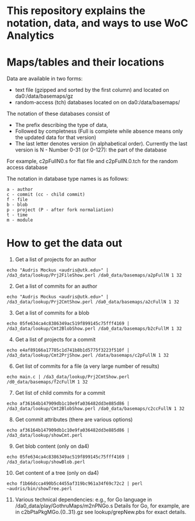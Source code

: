 # This repository explains the notation, data, and ways to use WoC Analytics

# Maps/tables and their locations 

Data are available in two forms:

   - text file (gzipped and sorted by the first column) and located on da0:/data/basemaps/gz 
   - random-access (tch) databases located on on da0:/data/basemaps/


The notation of these databases consist of

   - The prefix describing the type of data,
   - Followed by completness (Full is complete while absence means only the updated data for that version)
   - The last letter denotes version (in alphabetical
    order). Currently the last version is N
	- Number  0-31 (or 0-127): the part of the database

For example, c2pFullN0.s for flat file and c2pFullN.0.tch for the
random access database

The notation in database type names is as follows:
```
a - author
c - commit (cc - child commit)
f - file
b - blob
p - project (P - after fork normaliation)
t - time 
m - module
```

# How to get the data out

1. Get a list of projects for an author
```
echo "Audris Mockus <audris@utk.edu>" | /da3_data/lookup/Prj2FileShow.perl /da0_data/basemaps/a2pFullN 1 32
```

2. Get a list of commits for an author
```
echo "Audris Mockus <audris@utk.edu>" | /da3_data/lookup/Prj2CmtShow.perl /da0_data/basemaps/a2cFullN 1 32
```

3. Get a list of commits for a blob
```
echo 05fe634ca4c8386349ac519f899145c75fff4169 | /da3_data/lookup/Cmt2BlobShow.perl /da0_data/basemaps/b2cFullM 1 32
```

4. Get a list of projects for a commit
```
echo e4af89166a17785c1d741b8b1d5775f3223f510f | /da3_data/lookup/Cmt2PrjShow.perl /data/basemaps/c2pFullN 1 32
```

6. Get list of commits for a file (a very large number of results)
```
echo main.c | /da3_data/lookup/Prj2CmtShow.perl /d0_data/basemaps/f2cFullM 1 32
```

7. Get list of child commits for a commit
```
echo af36164b147909db1c10e9fa036482dd3e885d86 | /da3_data/lookup/Cmt2BlobShow.perl /da0_data/basemaps/c2ccFullN 1 32
```

8. Get commit attributes (there are various options)
```
echo af36164b147909db1c10e9fa036482dd3e885d86 | /da3_data/lookup/showCmt.perl
```

9. Get blob content (only on da4)
```
echo 05fe634ca4c8386349ac519f899145c75fff4169 | /da3_data/lookup/showBlob.perl
```

10. Get content of a tree (only on da4)
```
echo f1b66dcca490b5c4455af319bc961a34f69c72c2 | perl ~audris/bin/showTree.perl
```

11. Various technical dependencies: e.g., for Go language in /da0_data/play/GothruMaps/m2nPNGo.s 
Details for Go, for example, are in c2bPtaPkgMGo.{0..31}.gz
see lookup/grepNew.pbs for exact details.

